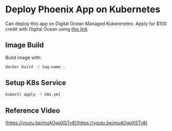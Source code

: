 # Deploy Phoenix App on Kubernetes

Can deploy this app on Digital Ocean Managed Kuberenetes. Apply for \$100 credit with Digital Ocean using [this link](https://m.do.co/c/b880985e5d50)

## Image Build

Build image with:
```bash
docker build -t tag-name .
```

## Setup K8s Service
```bash
kubectl apply -f k8s.yml
```

## Reference Video

[https://youtu.be/muAOqqXSTv8](https://youtu.be/muAOqqXSTv8)